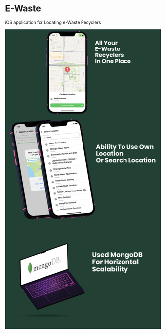 # E-Waste
iOS application for Locating e-Waste Recyclers 
<div align = "center">
  <img align="center" src= "https://github.com/E-waste-manager/Documentation/blob/main/Stills/Intro.png" />
  <img align="center" src= "https://github.com/E-waste-manager/Documentation/blob/main/Stills/Location%202nd%20Try.png" />
  <img align="center" src= "https://github.com/E-waste-manager/Documentation/blob/main/Stills/MongoDB.png" />
 </div>
